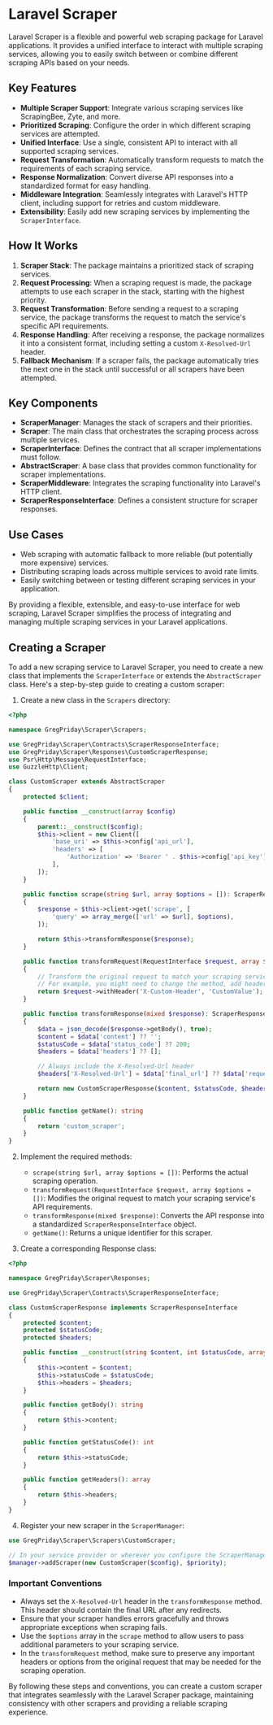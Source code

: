 # Laravel Scraper

Laravel Scraper is a flexible and powerful web scraping package for Laravel applications. It provides a unified interface to interact with multiple scraping services, allowing you to easily switch between or combine different scraping APIs based on your needs.

## Key Features

- **Multiple Scraper Support**: Integrate various scraping services like ScrapingBee, Zyte, and more.
- **Prioritized Scraping**: Configure the order in which different scraping services are attempted.
- **Unified Interface**: Use a single, consistent API to interact with all supported scraping services.
- **Request Transformation**: Automatically transform requests to match the requirements of each scraping service.
- **Response Normalization**: Convert diverse API responses into a standardized format for easy handling.
- **Middleware Integration**: Seamlessly integrates with Laravel's HTTP client, including support for retries and custom middleware.
- **Extensibility**: Easily add new scraping services by implementing the `ScraperInterface`.

## How It Works

1. **Scraper Stack**: The package maintains a prioritized stack of scraping services.
2. **Request Processing**: When a scraping request is made, the package attempts to use each scraper in the stack, starting with the highest priority.
3. **Request Transformation**: Before sending a request to a scraping service, the package transforms the request to match the service's specific API requirements.
4. **Response Handling**: After receiving a response, the package normalizes it into a consistent format, including setting a custom `X-Resolved-Url` header.
5. **Fallback Mechanism**: If a scraper fails, the package automatically tries the next one in the stack until successful or all scrapers have been attempted.

## Key Components

- **ScraperManager**: Manages the stack of scrapers and their priorities.
- **Scraper**: The main class that orchestrates the scraping process across multiple services.
- **ScraperInterface**: Defines the contract that all scraper implementations must follow.
- **AbstractScraper**: A base class that provides common functionality for scraper implementations.
- **ScraperMiddleware**: Integrates the scraping functionality into Laravel's HTTP client.
- **ScraperResponseInterface**: Defines a consistent structure for scraper responses.

## Use Cases

- Web scraping with automatic fallback to more reliable (but potentially more expensive) services.
- Distributing scraping loads across multiple services to avoid rate limits.
- Easily switching between or testing different scraping services in your application.

By providing a flexible, extensible, and easy-to-use interface for web scraping, Laravel Scraper simplifies the process of integrating and managing multiple scraping services in your Laravel applications.

## Creating a Scraper

To add a new scraping service to Laravel Scraper, you need to create a new class that implements the `ScraperInterface` or extends the `AbstractScraper` class. Here's a step-by-step guide to creating a custom scraper:

1. Create a new class in the `Scrapers` directory:

```php
<?php

namespace GregPriday\Scraper\Scrapers;

use GregPriday\Scraper\Contracts\ScraperResponseInterface;
use GregPriday\Scraper\Responses\CustomScraperResponse;
use Psr\Http\Message\RequestInterface;
use GuzzleHttp\Client;

class CustomScraper extends AbstractScraper
{
    protected $client;

    public function __construct(array $config)
    {
        parent::__construct($config);
        $this->client = new Client([
            'base_uri' => $this->config['api_url'],
            'headers' => [
                'Authorization' => 'Bearer ' . $this->config['api_key'],
            ],
        ]);
    }

    public function scrape(string $url, array $options = []): ScraperResponseInterface
    {
        $response = $this->client->get('scrape', [
            'query' => array_merge(['url' => $url], $options),
        ]);

        return $this->transformResponse($response);
    }

    public function transformRequest(RequestInterface $request, array $options = []): RequestInterface
    {
        // Transform the original request to match your scraping service's API
        // For example, you might need to change the method, add headers, or modify the URL
        return $request->withHeader('X-Custom-Header', 'CustomValue');
    }

    public function transformResponse(mixed $response): ScraperResponseInterface
    {
        $data = json_decode($response->getBody(), true);
        $content = $data['content'] ?? '';
        $statusCode = $data['status_code'] ?? 200;
        $headers = $data['headers'] ?? [];

        // Always include the X-Resolved-Url header
        $headers['X-Resolved-Url'] = $data['final_url'] ?? $data['requested_url'] ?? '';

        return new CustomScraperResponse($content, $statusCode, $headers);
    }

    public function getName(): string
    {
        return 'custom_scraper';
    }
}
```

2. Implement the required methods:
    - `scrape(string $url, array $options = [])`: Performs the actual scraping operation.
    - `transformRequest(RequestInterface $request, array $options = [])`: Modifies the original request to match your scraping service's API requirements.
    - `transformResponse(mixed $response)`: Converts the API response into a standardized `ScraperResponseInterface` object.
    - `getName()`: Returns a unique identifier for this scraper.

3. Create a corresponding Response class:

```php
<?php

namespace GregPriday\Scraper\Responses;

use GregPriday\Scraper\Contracts\ScraperResponseInterface;

class CustomScraperResponse implements ScraperResponseInterface
{
    protected $content;
    protected $statusCode;
    protected $headers;

    public function __construct(string $content, int $statusCode, array $headers)
    {
        $this->content = $content;
        $this->statusCode = $statusCode;
        $this->headers = $headers;
    }

    public function getBody(): string
    {
        return $this->content;
    }

    public function getStatusCode(): int
    {
        return $this->statusCode;
    }

    public function getHeaders(): array
    {
        return $this->headers;
    }
}
```

4. Register your new scraper in the `ScraperManager`:

```php
use GregPriday\Scraper\Scrapers\CustomScraper;

// In your service provider or wherever you configure the ScraperManager
$manager->addScraper(new CustomScraper($config), $priority);
```

### Important Conventions

- Always set the `X-Resolved-Url` header in the `transformResponse` method. This header should contain the final URL after any redirects.
- Ensure that your scraper handles errors gracefully and throws appropriate exceptions when scraping fails.
- Use the `$options` array in the `scrape` method to allow users to pass additional parameters to your scraping service.
- In the `transformRequest` method, make sure to preserve any important headers or options from the original request that may be needed for the scraping operation.

By following these steps and conventions, you can create a custom scraper that integrates seamlessly with the Laravel Scraper package, maintaining consistency with other scrapers and providing a reliable scraping experience.
